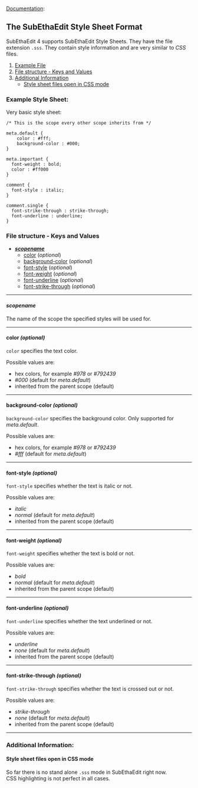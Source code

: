 [Documentation][StyleExample]:
## The SubEthaEdit Style Sheet Format

SubEthaEdit 4 supports SubEthaEdit Style Sheets. They have the file extension `.sss`. They contain style information and are very similar to _CSS_ files.

1. [Example File](#ExampleFile)
2. [File structure - Keys and Values](#FileStructure)
3. [Additional Information](#AdditionalInformation)
	* [Style sheet files open in CSS mode](#NoSSSMode)


### <a name="ExampleFile"></a>Example Style Sheet:

Very basic style sheet:

```
/* This is the scope every other scope inherits from */

meta.default {
	color : #fff;
	background-color : #000;
}

meta.important {
  font-weight : bold;
  color : #ff000
}

comment {
  font-style : italic;
}

comment.single {
  font-strike-through : strike-through;
  font-underline : underline;
}

```	


### <a name="FileStructure"></a>File structure - Keys and Values

* [**_scopename_**](#scopename)
	* [color](#key_color) (_optional_)
	* [background-color](#key_backgroundcolor) (_optional_)
	* [font-style](#key_fontstyle) (_optional_)
	* [font-weight](#key_fontweight) (_optional_)
	* [font-underline](#key_fontunderline) (_optional_)
	* [font-strike-through](#key_fontstrikethrough) (_optional_)
		

---
#### <a name="scopename"></a>_scopename_

The name of the scope the specified styles will be used for.


---
#### <a name="key_color"></a>color _(optional)_

`color` specifies the text color.

Possible values are:

* hex colors, for example _#978_ or _#792439_
* _#000_ (default for _meta.default_)
* inherited from the parent scope (default)

	
---
#### <a name="key_backgroundcolor"></a>background-color _(optional)_

`background-color` specifies the background color. Only supported for _meta.default_.

Possible values are:

* hex colors, for example _#978_ or _#792439_
* _#fff_ (default for _meta.default_)


---
#### <a name="key_fontstyle"></a>font-style _(optional)_

`font-style` specifies whether the text is italic or not.

Possible values are:

* _italic_
* _normal_ (default for _meta.default_)
* inherited from the parent scope (default)


---
#### <a name="key_fontweight"></a>font-weight _(optional)_

`font-weight` specifies whether the text is bold or not.

Possible values are:

* _bold_
* _normal_ (default for _meta.default_)
* inherited from the parent scope (default)


---
#### <a name="key_fontunderline"></a>font-underline _(optional)_

`font-underline` specifies whether the text underlined or not.

Possible values are:

* _underline_
* _none_ (default for _meta.default_)
* inherited from the parent scope (default)


---
#### <a name="key_fontstrikethrough"></a>font-strike-through _(optional)_

`font-strike-through` specifies whether the text is crossed out or not.

Possible values are:

* _strike-through_
* _none_ (default for _meta.default_)
* inherited from the parent scope (default)


---
### <a name="AdditionalInformation"></a>Additional Information:

#### <a name="NoSSSMode"></a>Style sheet files open in CSS mode
So far there is no stand alone `.sss` mode in SubEthaEdit right now.  
CSS highlighting is not perfect in all cases.



<!-- Referenced Files -->
<!-- [SyntaxDefinition_xml]: ../ExampleMode/Documentation/SyntaxDefinition_xml.md "SyntaxDefinition_xml.md"
[SyntaxDefinition.xml][SyntaxDefinition_xml]
-->

<!-- Referenced Paths -->
[StyleExample]: . "SubEthaEdit 4 Style Documentation"
